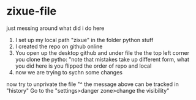 # zixue-file
just messing around 
what did i do here
1. I set up my local path "zixue" in the folder python stuff
2. I created the repo on github online
3. You open up the desktop github and under file the the top left corner you clone the pytho: "note that mistakes take up different form, what you did here is you flipped the order of repo and local
4. now we are trying to sychn some changes 

now try to unprivate the file
"^ the message above can be tracked in "history" 
Go to the "settings>danger zone>change the visibility"
